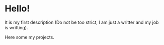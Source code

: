 # Hello!
It is my first description (Do not be too strict, I am just a writter and my job is writting).

Here some my projects.
